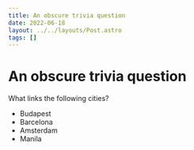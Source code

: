 ```yaml
---
title: An obscure trivia question
date: 2022-06-18
layout: ../../layouts/Post.astro
tags: []
---
```


# An obscure trivia question

What links the following cities?
* Budapest
* Barcelona
* Amsterdam
* Manila
